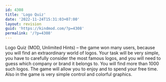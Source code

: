```yaml
---
id: 4308
title: 'Logo Quiz'
date: '2022-11-24T15:31:03+07:00'
layout: revision
guid: 'https://kindmod.com/?p=4308'
permalink: '/?p=4308'
---
```


Logo Quiz (MOD, Unlimited Hints) – the game won many users, because you will find an extraordinary world of logos. Your task will be very simple, you have to carefully consider the most famous logos, and you will need to guess which company or brand it belongs to. You will find more than 1000 such logos. The game will allow you to enjoy and to spend your free time. Also in the game is very simple control and colorful graphics.
